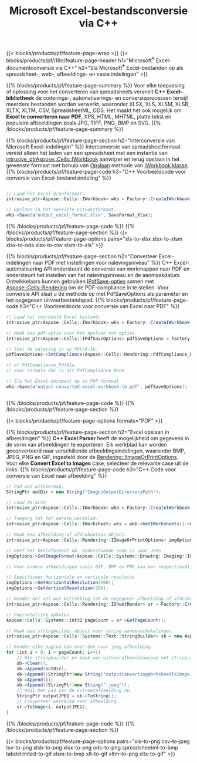 ﻿---
title: Microsoft Excel-bestandsconversie via C++ 
url: /nl/cpp/conversion/
description: Converteer Excel XLS, XLSX, ODS, CSV naar PDF, XPS, HTML, JPEG en andere formaten met slechts enkele regels C++ code.
---
{{< blocks/products/pf/feature-page-wrap >}}
{{< blocks/products/pf/i18n/feature-page-header h1="Microsoft<sup>&reg;</sup> Excel-documentconversie via C++" h2="Sla Microsoft<sup>&reg;</sup> Excel-bestanden op als spreadsheet-, web-, afbeeldings- en vaste indelingen" >}}

{{% blocks/products/pf/feature-page-summary %}}
Voor elke toepassing of oplossing voor het converteren van spreadsheets versnelt **C++ Excel-bibliotheek** de coderings-, automatiserings- en conversieprocessen terwijl meerdere bestanden worden verwerkt, waaronder XLSX, XLS, XLSM, XLSB, XLTX, XLTM, CSV, SpreadsheetML, ODS. Het maakt het ook mogelijk om **Excel te converteren naar PDF**, XPS, HTML, MHTML, platte tekst en populaire afbeeldingen zoals JPG, TIFF, PNG, BMP en SVG.
{{% /blocks/products/pf/feature-page-summary %}}

{{% blocks/products/pf/feature-page-section h2="Interconversie van Microsoft Excel-indelingen" %}}
Interconversie van spreadsheetformaat vereist alleen het laden van een spreadsheet met een instantie van [ intrusive_ptr<Aspose::Cells::IWorkbook>](https://apireference.aspose.com/cells/cpp/class/aspose.cells.i_workbook) aanwijzer en terug opslaan in het gewenste formaat met behulp van [Opslaan](https://apireference.aspose.com/cells/cpp/class/aspose.cells.i_workbook#a9460f52a2dec8f4bf623a4905167d997) methode van [IWorkbook klasse](https://apireference.aspose.com/cells/cpp/class/aspose.cells.i_workbook).
{{% blocks/products/pf/feature-page-code h3="C++ Voorbeeldcode voor conversie van Excel-bestandsindeling" %}}

```cs

// Laad het Excel-bronformaat.
intrusive_ptr<Aspose::Cells::IWorkbook> wkb = Factory::CreateIWorkbook(u"src_excel_file.xls");

// Opslaan in het vereiste uitvoerformaat.
wkb->Save(u"output_excel_format.xlsx", SaveFormat_Xlsx);


```
{{% /blocks/products/pf/feature-page-code %}}
{{% /blocks/products/pf/feature-page-section %}}
{{< blocks/products/pf/feature-page-options pairs="xls-to-xlsx xlsx-to-xlsm xlsx-to-ods xlsx-to-csv xlsm-to-xls" >}}


{{% blocks/products/pf/feature-page-section h2="Converteer Excel-indelingen naar PDF met instellingen voor nalevingsniveau" %}}
C++ Excel-automatisering API ondersteunt de conversie van werkmappen naar PDF en ondersteunt het instellen van het nalevingsniveau en de aanmaakdatum. Ontwikkelaars kunnen gebruiken [IPdfSave-opties](https://apireference.aspose.com/cells/cpp/class/aspose.cells.i_pdf_save_options) samen met [Aspose::Cells::Rendering](https://apireference.aspose.com/cells/cpp/namespace/aspose.cells.rendering) om de PDF-compliance in te stellen. Voor conversie API slaat u de methode op met PdfSaveOptions als parameter en het opgegeven uitvoerbestandspad. 
{{% blocks/products/pf/feature-page-code h3="C++ Voorbeeldcode voor conversie van Excel naar PDF" %}}

```cs
// Laad het voorbeeld Excel-bestand.
intrusive_ptr<Aspose::Cells::IWorkbook> wkb = Factory::CreateIWorkbook(u"sample-convert-excel-to.pdf");

// Maak een pdf-optie voor het opslaan van opties.
intrusive_ptr<Aspose::Cells::IPdfSaveOptions> pdfSaveOptions = Factory::CreateIPdfSaveOptions();

// Stel de naleving in op PDF/A-1b.
pdfSaveOptions->SetCompliance(Aspose::Cells::Rendering::PdfCompliance_PdfA1b);

// of PdfCompliance_PdfA1a 
// voor normale PDF is dit PdfCompliance_None

// Sla het Excel-document op in PDF-formaat
wkb->Save(u"output-converted-excel-workbook-to.pdf", pdfSaveOptions);



```
{{% /blocks/products/pf/feature-page-code %}}
{{% /blocks/products/pf/feature-page-section %}}

{{< blocks/products/pf/feature-page-options formats="PDF" >}}

{{% blocks/products/pf/feature-page-section h2="Excel opslaan in afbeeldingen" %}}
**C++ Excel Parser** heeft de mogelijkheid om gegevens in de vorm van afbeeldingen te exporteren. Elk werkblad kan worden geconverteerd naar verschillende afbeeldingsindelingen, waaronder BMP, JPEG, PNG en GIF, ingesteld door de [Rendering::IImageOrPrintOptions](https://apireference.aspose.com/cells/cpp/class/aspose.cells.rendering.i_image_or_print_options). Voor elke **Convert Excel to Images** case, selecteer de relevante case uit de links.
{{% blocks/products/pf/feature-page-code h3="C++ Code voor conversie van Excel naar afbeelding" %}}

```cs
// Pad van uitvoermap.
StringPtr outDir = new String("ImagesOutputDirectoryPath");

// Laad de XLSX.
intrusive_ptr<Aspose::Cells::IWorkbook> wkb = Factory::CreateIWorkbook(u"source-excel-file.xlsx");

// Toegang tot het eerste werkblad.
intrusive_ptr<Aspose::Cells::IWorksheet> wks = wkb->GetIWorksheets()->GetObjectByIndex(0);

// Maak een afbeelding of afdrukopties-object.
intrusive_ptr<Aspose::Cells::Rendering::IImageOrPrintOptions> imgOptions = Factory::CreateIImageOrPrintOptions();

// Geef het beeldformaat op. Onderstaande code is voor JPEG
imgOptions->SetImageFormat(Aspose::Cells::Systems::Drawing::Imaging::ImageFormat::GetJpeg());

// Voor andere afbeeldingen zoals GIF, BMP en PNG kan men respectievelijk GetGif(), GetBmp() en GetPng() gebruiken 

// Specificeer horizontale en verticale resolutie
imgOptions->SetHorizontalResolution(200);
imgOptions->SetVerticalResolution(200);

// Render het vel met betrekking tot de opgegeven afbeelding of afdrukopties.
intrusive_ptr<Aspose::Cells::Rendering::ISheetRender> sr = Factory::CreateISheetRender(wks, imgOptions);

// Paginatelling ophalen.
Aspose::Cells::Systems::Int32 pageCount = sr->GetPageCount();

// Maak een stringbuilder-object voor string-aaneenschakelingen.
intrusive_ptr<Aspose::Cells::Systems::Text::StringBuilder> sb = new Aspose::Cells::Systems::Text::StringBuilder();

// Render elke pagina één voor één naar jpeg-afbeelding.
for (int i = 0; i < pageCount; i++){
	// Wis stringbuilder en maak een uitvoerafbeeldingspad met string-aaneenschakelingen.
	sb->Clear();
	sb->Append(outDir);
	sb->Append((StringPtr)new String("outputConvertingWorksheetToImageJPEG_"));
	sb->Append(i);
	sb->Append((StringPtr)new String(".jpeg"));
	// Haal het pad van de uitvoerafbeelding op.
	StringPtr outputJPEG = sb->ToString();
	// Converteer werkblad naar afbeelding.
	sr->ToImage(i, outputJPEG);
}

```
{{% /blocks/products/pf/feature-page-code %}}
{{% /blocks/products/pf/feature-page-section %}}

{{< blocks/products/pf/feature-page-options pairs="xls-to-png csv-to-jpeg tsv-to-png xlsb-to-png xlsx-to-png ods-to-png spreadsheetml-to-bmp tabdelimited-to-gif xlsm-to-bmp xlt-to-gif xltm-to-png xltx-to-gif" >}}